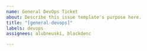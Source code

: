 ```yaml
---
name: General DevOps Ticket
about: Describe this issue template's purpose here.
title: "[general-devops]"
labels: devops
assignees: alubneuski, blackdenc

---
```




